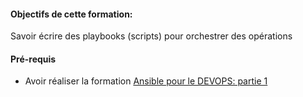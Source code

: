 #### Objectifs de cette formation:

Savoir écrire des playbooks (scripts) pour orchestrer des opérations

#### Pré-requis
- Avoir réaliser la formation [Ansible pour le DEVOPS: partie 1](https://github.com/szitoun/ansible_katacoda_team_devops/edit/master/ansible_training_part1)


